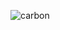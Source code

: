 
![carbon](https://user-images.githubusercontent.com/108707185/201438665-5f026e1c-c443-45b3-9fb8-1d843f95f7ac.png)

<!--
### Holaaa!! llamame Jenifer👋
**jeniferSamper/jeniferSamper** is a ✨ _special_ ✨ repository because its `README.md` (this file) appears on your GitHub profile.

Here are some ideas to get you started:

- 🔭 I’m currently working on ...
- 🌱 I’m currently learning ...
- 👯 I’m looking to collaborate on ...
- 🤔 I’m looking for help with ...
- 💬 Ask me about ...
- 📫 How to reach me: ...
- 😄 Pronouns: ...
- ⚡ Fun fact: ...
-->
